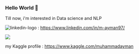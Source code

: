 ### Hello World 👋

Till now, i'm interested in Data science and NLP 

![linkedin-logo]({https://user-images.githubusercontent.com/40309064/124636498-e68f4680-de88-11eb-828d-b7d1bb50b3b1.png}) : https://www.linkedin.com/in/m-ayman97/

<img src="{https://www.google.com.eg/url?sa=i&url=https%3A%2F%2Fwww.freelogovectors.net%2Flinkedin-logo-eps-file%2F&psig=AOvVaw3ZMtqch1xOuzl-GzRjLLm8&ust=1625675647021000&source=images&cd=vfe&ved=0CAoQjRxqFwoTCKie6u7vzvECFQAAAAAdAAAAABAD}" />

my Kaggle profile : https://www.kaggle.com/muhammadayman

<!--
**muhammadayman97/muhammadayman97** is a ✨ _special_ ✨ repository because its `README.md` (this file) appears on your GitHub profile.

Here are some ideas to get you started:

- 🔭 I’m currently working on ...
- 🌱 I’m currently learning ...
- 👯 I’m looking to collaborate on ...
- 🤔 I’m looking for help with ...
- 💬 Ask me about ...
- 📫 How to reach me: ...
- 😄 Pronouns: ...
- ⚡ Fun fact: ...
-->
